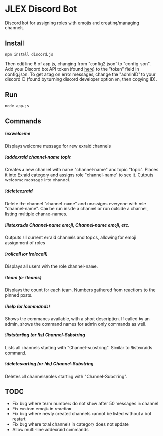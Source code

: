 JLEX Discord Bot
====================
Discord bot for assigning roles with emojis and creating/managing channels.

## Install
```
npm install discord.js
```
Then edit line 6 of app.js, changing from "config2.json" to "config.json".
Add your Discord bot API token (found [here](https://discordapp.com/developers/applications/me)) to the "token" field in config.json.
To get a tag on error messages, change the "adminID" to your discord ID (found by turning discord developer option on, then copying ID).
## Run
```
node app.js
```

## Commands

##### !exwelcome
Displays welcome message for new exraid channels

##### !addexraid channel-name topic
Creates a new channel with name "channel-name" and topic "topic". Places it into Exraid category and assigns role "channel-name" to see it. Outputs welcome message into channel.

##### !deleteexraid
Delete the channel "channel-name" and unassigns everyone with role "channel-name". Can be run inside a channel or run outside a channel, listing multiple channe-names.

##### !listexraids Channel-name emoji, Channel-name emoji, etc. 
Outputs all current exraid channels and topics, allowing for emoji assignment of roles

##### !rollcall (or !rolecall)
Displays all users with the role channel-name.

##### !team (or !teams)
Displays the count for each team. Numbers gathered from reactions to the pinned posts.

##### !help (or !commands)
Shows the commands available, with a short description. If called by an admin, shows the command names for admin only commands as well.

##### !liststarting (or !ls) Channel-Substring
Lists all channels starting with "Channel-substring". Similar to !listexraids command.

##### !deletestarting (or !ds) Channel-Substring
Deletes all channels/roles starting with "Channel-Substring".

## TODO
* Fix bug where team numbers do not show after 50 messages in channel
* Fix custom emojis in reaction
* Fix bug where newly created channels cannot be listed without a bot restart
* Fix bug where total channels in category does not update
* Allow multi-line addexraid commands
